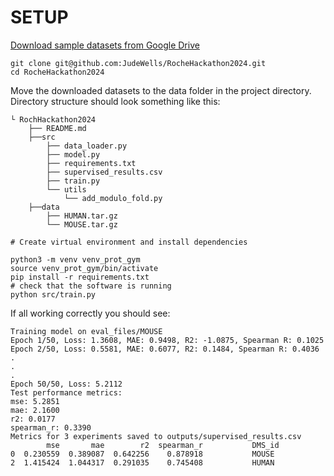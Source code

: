 # SETUP
[Download sample datasets from Google Drive](https://drive.google.com/drive/folders/1QoT9-IfC4W5KzNpU-ONkLtyKxBDeNQnd?usp=sharing)

```   
git clone git@github.com:JudeWells/RocheHackathon2024.git
cd RocheHackathon2024
```
Move the downloaded datasets to the data folder in the project directory.
Directory structure should look something like this:
```
└ RochHackathon2024
    ├── README.md
    ├──src        
        ├── data_loader.py
        ├── model.py
        ├── requirements.txt
        ├── supervised_results.csv
        ├── train.py
        └── utils
            └── add_modulo_fold.py
    ├──data
        ├── HUMAN.tar.gz
        └── MOUSE.tar.gz 

# Create virtual environment and install dependencies
```
```
python3 -m venv venv_prot_gym
source venv_prot_gym/bin/activate
pip install -r requirements.txt
# check that the software is running
python src/train.py
```
If all working correctly you should see:
```
Training model on eval_files/MOUSE
Epoch 1/50, Loss: 1.3608, MAE: 0.9498, R2: -1.0875, Spearman R: 0.1025
Epoch 2/50, Loss: 0.5581, MAE: 0.6077, R2: 0.1484, Spearman R: 0.4036
.
.
.
Epoch 50/50, Loss: 5.2112
Test performance metrics:
mse: 5.2851
mae: 2.1600
r2: 0.0177
spearman_r: 0.3390
Metrics for 3 experiments saved to outputs/supervised_results.csv
        mse       mae        r2  spearman_r           DMS_id
0  0.230559  0.389087  0.642256    0.878918           MOUSE
2  1.415424  1.044317  0.291035    0.745408           HUMAN
```

